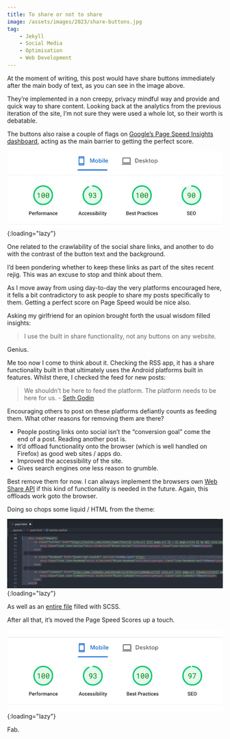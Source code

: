 ```yaml
---
title: To share or not to share
image: /assets/images/2023/share-buttons.jpg
tag:
    - Jekyll
    - Social Media
    - Optimisation
    - Web Development
---
```


At the moment of writing, this post would have share buttons immediately after the main body of text, as you can see in the image above.

They’re implemented in a non creepy, privacy mindful way and provide and quick way to share content. Looking back at the analytics from the previous iteration of the site, I’m not sure they were used a whole lot, so their worth is debatable. 

The buttons also raise a couple of flags on [Google’s Page Speed Insights dashboard](https://pagespeed.web.dev/report?url=https%3A%2F%2Ftonyedwardspz.co.uk%2Fblog%2Fto-share-or-not-to-share%2F), acting as the main barrier to getting the perfect score.

![Google Page Speed Insights Start Score](/assets/images/2023/page-speed-share-start.jpg "Google page speed insights start score"){:loading="lazy"}

One related to the crawlability of the social share links, and another to do with the contrast of the button text and the background.

I’d been pondering whether to keep these links as part of the sites recent rejig. This was an excuse to stop and think about them. 

As I move away from using day-to-day the very platforms encouraged here, it fells a bit contradictory to ask people to share my posts specifically to them. Getting a perfect score on Page Speed would be nice also.

Asking my girlfriend for an opinion brought forth the usual wisdom filled insights:

> I use the built in share functionality, not any buttons on any website.

Genius.

Me too now I come to think about it. Checking the RSS app, it has a share functionality built in that ultimately uses the Android platforms built in features. Whilst there, I checked the feed for new posts:

> We shouldn’t be here to feed the platform. The platform needs to be here for us. - [Seth Godin](https://seths.blog/2023/01/the-platform-and-the-curator/)

Encouraging others to post on these platforms defiantly counts as feeding them. What other reasons for removing them are there?

- People posting links onto social isn’t the “conversion goal” come the end of a post. Reading another post is.
- It’d offload functionality onto the browser (which is well handled on Firefox) as good web sites / apps do.
- Improved the accessibility of the site.
- Gives search engines one less reason to grumble.

Best remove them for now. I can always implement the browsers own [Web Share API](https://tonyedwardspz.co.uk/blog/upgrading-social-sharing-via-the-web-share-api/) if this kind of functionality is needed in the future. Again, this offloads work goto the browser. 

Doing so chops some liquid / HTML from the theme:

![Screenshot of deleted code](/assets/images/2023/deleted-share-code.jpg "Screenshot of deleted code"){:loading="lazy"}

As well as an [entire file](https://github.com/tonyedwardspz/tonyedwardspz/blob/8743e82671a3e00f3e84e75d8db436260d8d667f/_sass/components/share.sass) filled with SCSS.

After all that, it’s moved the Page Speed Scores up a touch.

![Google page speed final score](/assets/images/2023/page-speed-share-end.jpg "Google page speed final score"){:loading="lazy"}

Fab.

